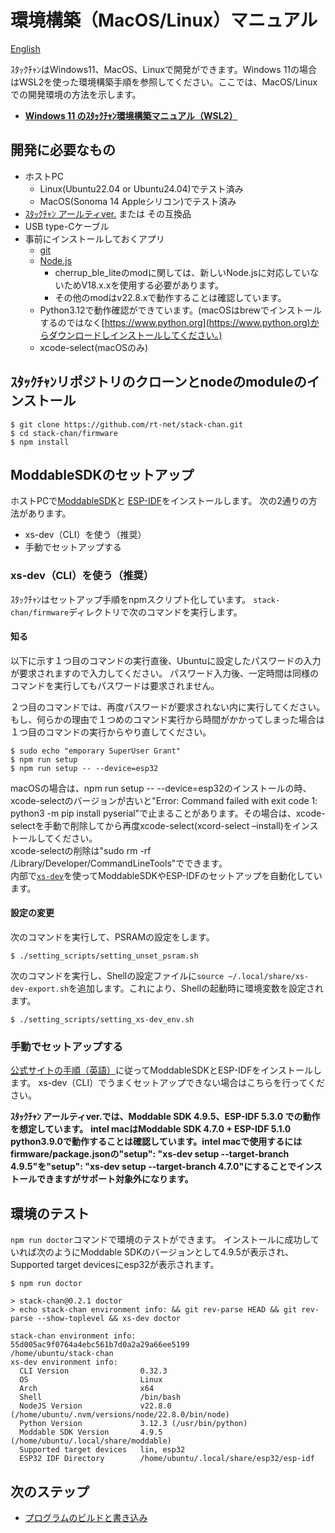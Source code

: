 # 環境構築（MacOS/Linux）マニュアル

[English](./getting-started.md)

ｽﾀｯｸﾁｬﾝはWindows11、MacOS、Linuxで開発ができます。Windows 11の場合はWSL2を使った環境構築手順を参照してください。ここでは、MacOS/Linuxでの開発環境の方法を示します。

* **[Windows 11 のｽﾀｯｸﾁｬﾝ環境構築マニュアル（WSL2）](./getting-started-wsl2_ja.md)**

## 開発に必要なもの

* ホストPC
    * Linux(Ubuntu22.04 or Ubuntu24.04)でテスト済み
    * MacOS(Sonoma 14 Appleシリコン)でテスト済み
* [ｽﾀｯｸﾁｬﾝ アールティver.](https://rt-net.jp/products/rt-stackchan/) または その互換品
* USB type-Cケーブル
* 事前にインストールしておくアプリ
  * [git](https://git-scm.com/)
  * [Node.js](https://nodejs.org/en/)
    * cherrup_ble_liteのmodに関しては、新しいNode.jsに対応していないためV18.x.xを使用する必要があります。
    * その他のmodはv22.8.xで動作することは確認しています。
  * Python3.12で動作確認ができています。(macOSはbrewでインストールするのではなく[https://www.python.org](https://www.python.org)からダウンロードしインストールしてください。)
  * xcode-select(macOSのみ)  

## ｽﾀｯｸﾁｬﾝリポジトリのクローンとnodeのmoduleのインストール

```console
$ git clone https://github.com/rt-net/stack-chan.git
$ cd stack-chan/firmware
$ npm install
```

## ModdableSDKのセットアップ

ホストPCで[ModdableSDK](https://github.com/Moddable-OpenSource/moddable)と
[ESP-IDF](https://docs.espressif.com/projects/esp-idf/en/latest/esp32/get-started/index.html)をインストールします。
次の2通りの方法があります。

- xs-dev（CLI）を使う（推奨）
- 手動でセットアップする

### xs-dev（CLI）を使う（推奨）

ｽﾀｯｸﾁｬﾝはセットアップ手順をnpmスクリプト化しています。
`stack-chan/firmware`ディレクトリで次のコマンドを実行します。

#### 知る

以下に示す１つ目のコマンドの実行直後、Ubuntuに設定したパスワードの入力が要求されますので入力してください。 パスワード入力後、一定時間は同様のコマンドを実行してもパスワードは要求されません。

２つ目のコマンドでは、再度パスワードが要求されない内に実行してください。 もし、何らかの理由で１つめのコマンド実行から時間がかかってしまった場合は１つ目のコマンドの実行からやり直してください。

```console
$ sudo echo "emporary SuperUser Grant"
$ npm run setup
$ npm run setup -- --device=esp32
```

macOSの場合は、npm run setup -- --device=esp32のインストールの時、xcode-selectのバージョンが古いと"Error: Command failed with exit code 1: python3 -m pip install pyserial"で止まることがあります。その場合は、xcode-selectを手動で削除してから再度xcode-select(xcord-select –install)をインストールしてください。  
xcode-selectの削除は"sudo rm -rf /Library/Developer/CommandLineTools"でできます。  
内部で[`xs-dev`](https://github.com/HipsterBrown/xs-dev)を使ってModdableSDKやESP-IDFのセットアップを自動化しています。  

#### 設定の変更

次のコマンドを実行して、PSRAMの設定をします。

```console
$ ./setting_scripts/setting_unset_psram.sh
```

次のコマンドを実行し、Shellの設定ファイルに`source ~/.local/share/xs-dev-export.sh`を追加します。これにより、Shellの起動時に環境変数を設定されます。

```console
$ ./setting_scripts/setting_xs-dev_env.sh 
```

### 手動でセットアップする

[公式サイトの手順（英語）](https://github.com/Moddable-OpenSource/moddable/blob/public/documentation/Moddable%20SDK%20-%20Getting%20Started.md)に従ってModdableSDKとESP-IDFをインストールします。
xs-dev（CLI）でうまくセットアップできない場合はこちらを行ってください。

**ｽﾀｯｸﾁｬﾝ アールティver.では、Moddable SDK 4.9.5、ESP-IDF 5.3.0 での動作を想定しています。**
**intel macはModdable SDK 4.7.0 + ESP-IDF 5.1.0 python3.9.0で動作することは確認しています。intel macで使用するにはfirmware/package.jsonの"setup": "xs-dev setup --target-branch 4.9.5"を"setup": "xs-dev setup --target-branch 4.7.0"にすることでインストールできますがサポート対象外になります。**


## 環境のテスト

`npm run doctor`コマンドで環境のテストができます。
インストールに成功していれば次のようにModdable SDKのバージョンとして4.9.5が表示され、Supported target devicesにesp32が表示されます。

```console
$ npm run doctor

> stack-chan@0.2.1 doctor
> echo stack-chan environment info: && git rev-parse HEAD && git rev-parse --show-toplevel && xs-dev doctor

stack-chan environment info:
55d005ac9f0764a4ebc561b7d0a2a29a66ee5199
/home/ubuntu/stack-chan
xs-dev environment info:
  CLI Version                0.32.3
  OS                         Linux
  Arch                       x64
  Shell                      /bin/bash
  NodeJS Version             v22.8.0 (/home/ubuntu/.nvm/versions/node/22.8.0/bin/node)
  Python Version             3.12.3 (/usr/bin/python)
  Moddable SDK Version       4.9.5 (/home/ubuntu/.local/share/moddable)
  Supported target devices   lin, esp32
  ESP32 IDF Directory        /home/ubuntu/.local/share/esp32/esp-idf
```

## 次のステップ

- [プログラムのビルドと書き込み](./flashing-firmware_ja.md)
